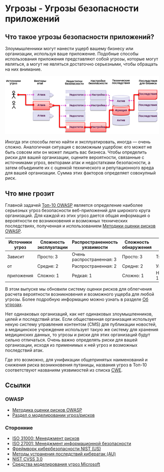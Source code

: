 # Угрозы - Угрозы безопасности приложений

## Что такое угрозы безопасности приложений?

Злоумышленники могут нанести ущерб вашему бизнесу или организации, используя ваше приложение. Подобные способы использования приложения представляют собой угрозы, которые могут являться, а могут не являться достаточно серьезными, чтобы обращать на них внимание.

![Угрозы безопасности приложений](images/0x10-risk-1.png)

Иногда эти способы легко найти и эксплуатировать, иногда — очень сложно. Аналогичная ситуация с возможным ущербом: его может не быть совсем или он может лишить вас бизнеса. Чтобы определить риски для вашей организации, оцените вероятности, связанные с источниками угроз, векторами атак и недостатками безопасности, а затем объедините их с оценкой технического и репутационного вреда для вашей организации. Сумма этих факторов определяет совокупный риск.

## Что мне грозит

Главной задачей [Топ-10 OWASP](https://www.owasp.org/index.php/Top10) является определение наиболее серьезных угроз безопасности веб-приложений для широкого круга организаций. Для каждой из этих угроз дается общая информация о вероятности ее возникновения и возможных технических последствиях, полученная и использованием [Методики оценки рисков OWASP](https://www.owasp.org/index.php/OWASP_Risk_Rating_Methodology).

| Источники угроз | Сложность эксплуатации | Распространенность уязвимости | Сложность обнаружения | Технические последствия | Последствия для бизнеса |
|-----------------|------------------------|-------------------------------|-----------------------|-------------------------|-------------------------|
| Зависит         | Просто: 3              | Очень распространенная: 3     | Просто: 3             | Тяжелые: 3              | Зависит                 |
| от              | Средне: 2              | Распространенная: 2           | Средне: 2             | Умеренные: 2            | от                      |
| приложения      | Сложно: 1              | Редкая: 1                     | Сложно: 1             | Незначительные: 1       | бизнеса                 |

В этом выпуске мы обновили систему оценки рисков для облегчения расчета вероятности возникновения и возможного ущерба для любой угрозы. Более подробную информацию можно узнать в разделе [Об угрозах](0xc0-note-about-risks.md). 

Нет одинаковых организаций, как нет одинаковых злоумышленников, целей и последствий атак. Если общественная организация использует некую систему управления контентом (CMS) для публикации новостей, а медицинское учреждение использует такую же систему для хранения медицинских данных, то угрозы и риски для этих организаций будут сильно отличаться. Очень важно определять риски для вашей организации, исходя из применимых к ней угроз и возможных последствий атак.

Где это возможно, для унификации общепринятых наименований и снижения риска возникновения путаницы, названия угроз в Топ-10 соответствуют названиям уязвимостей из списка [CWE](https://cwe.mitre.org/).

## Ссылки

### OWASP

* [Методика оценки рисков OWASP](https://www.owasp.org/index.php/OWASP_Risk_Rating_Methodology)
* [Раздел о моделировании угроз/рисков](https://www.owasp.org/index.php/Threat_Risk_Modeling)

### Сторонние

* [ISO 31000: Менеджмент рисков](https://www.iso.org/iso-31000-risk-management.html)
* [ISO 27001: Менеджмент информационной безопасности](https://www.iso.org/isoiec-27001-information-security.html)
* [Фреймворк кибербезопасности NIST (US)](https://www.nist.gov/cyberframework)
* [Методы устранения последствий кибератак (AU)](https://www.asd.gov.au/infosec/mitigationstrategies.htm)
* [NIST CVSS 3.0](https://nvd.nist.gov/vuln-metrics/cvss/v3-calculator)
* [Средства моделирования угроз Microsoft](https://www.microsoft.com/en-us/download/details.aspx?id=49168)
